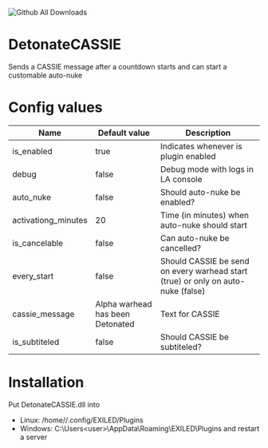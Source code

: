 ![Github All Downloads](https://img.shields.io/github/downloads/VALERA771/DetonateCassie/total.svg?style=flat)

# DetonateCASSIE
Sends a CASSIE message after a countdown starts and can start a customable auto-nuke

# Config values
|Name|Default value|Description|
|----|-------------|-----------|
|is_enabled|true|Indicates whenever is plugin enabled|
|debug|false|Debug mode with logs in LA console|
|auto_nuke|false|Should auto-nuke be enabled?|
|activationg_minutes|20|Time (in minutes) when auto-nuke should start|
|is_cancelable|false|Can auto-nuke be cancelled?|
|every_start|false|Should CASSIE be send on every warhead start (true) or only on auto-nuke (false)|
|cassie_message|Alpha warhead has been Detonated|Text for CASSIE|
|is_subtiteled|false|Should CASSIE be subtiteled?|

# Installation
Put DetonateCASSIE.dll into
 - Linux: /home/<user>/.config/EXILED/Plugins
 - Windows: C:\Users\<user>\AppData\Roaming\EXILED\Plugins
and restart a server
